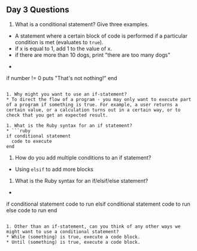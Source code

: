 ## Day 3 Questions

1. What is a conditional statement? Give three examples.
  * A statement where a certain block of code is performed if a particular condition is met (evaluates to `true`).
  * if x is equal to 1, add 1 to the value of x.
  * if there are more than 10 dogs, print "there are too many dogs"
  * ```ruby
  if number != 0
    puts "That's not nothing!"
  end
  ```

1. Why might you want to use an if-statement?
  * To direct the flow of a program - you may only want to execute part of a program if something is true. For example, a user returns a certain value, or a calculation turns out in a certain way, or to check that you get an expected result.

1. What is the Ruby syntax for an if statement?
  * ```ruby
  if conditional statement
    code to execute
  end
  ```

1. How do you add multiple conditions to an if statement?
  * Using `elsif` to add more blocks

1. What is the Ruby syntax for an if/elsif/else statement?
  * ```ruby
  if conditional statement
  code to run
  elsif conditional statement
  code to run
  else
  code to run
  end
  ```

1. Other than an if-statement, can you think of any other ways we might want to use a conditional statement?
  * While (something) is true, execute a code block.
  * Until (something) is true, execute a code block.
